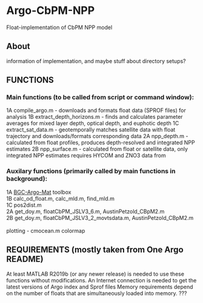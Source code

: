 # Argo-CbPM-NPP
Float-implementation of CbPM NPP model

## About 
information of implementation, and maybe stuff about directory setups?

## FUNCTIONS
### Main functions (to be called from script or command window):
1A  compile_argo.m - downloads and formats float data (SPROF files) for analysis
1B  extract_depth_horizons.m - finds and calculates parameter averages for mixed layer depth, optical depth, and euphotic depth
1C  extract_sat_data.m - geotemporally matches satellite data with float trajectory and downloads/formats corresponding data
2A  npp_depth.m - calculated from float profiles, produces depth-resolved and integrated NPP estimates
2B  npp_surface.m - calculated from float or satellite data, only integrated NPP estimates
    requires HYCOM and ZNO3 data from 

### Auxilary functions (primarily called by main functions in background):
1A  [BGC-Argo-Mat](https://github.com/NOAA-PMEL/BGC_Argo_Mat_Toolbox) toolbox<br/>
1B  calc_od_float.m, calc_mld.m, find_mld.m<br/>
1C  pos2dist.m<br/>
2A  get_doy.m, floatCbPM_JSLV3_6.m, AustinPetzold_CBpM2.m<br/>
2B  get_doy.m, floatCbPM_JSLV3_2_movtsdata.m, AustinPetzold_CBpM2.m<br/>
<br/>
plotting - cmocean.m colormap<br/>

## REQUIREMENTS (mostly taken from One Argo README)
At least MATLAB R2019b (or any newer release) is needed to use these functions without modifications.
An Internet connection is needed to get the latest versions of Argo index and Sprof files
Memory requirements depend on the number of floats that are simultaneously loaded into memory. ???
